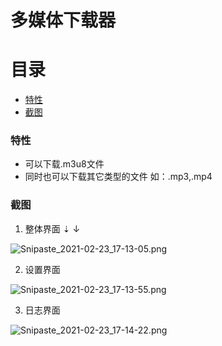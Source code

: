 # 多媒体下载器
# 目录
   - [特性](#特性)
   - [截图](#截图)
### 特性
* 可以下载.m3u8文件
* 同时也可以下载其它类型的文件   如：.mp3,.mp4
### 截图

1. 整体界面 ⇣ ↓

![Snipaste_2021-02-23_17-13-05.png](https://i.loli.net/2021/02/23/9fzRHJ7hUQKZlNm.png)

2. 设置界面

![Snipaste_2021-02-23_17-13-55.png](https://i.loli.net/2021/02/23/tqkHpLKyxwYBuv1.png)

3. 日志界面
 
![Snipaste_2021-02-23_17-14-22.png](https://i.loli.net/2021/02/23/FYj1fwGgiJa5sBP.png)
